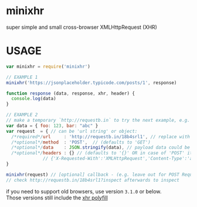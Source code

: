 # minixhr
super simple and small cross-browser XMLHttpRequest (XHR)

# USAGE
```js
var minixhr = require('minixhr')

// EXAMPLE 1
minixhr('https://jsonplaceholder.typicode.com/posts/1', response)

function response (data, response, xhr, header) {
  console.log(data)
}

// EXAMPLE 2
// make a temporary `http://requestb.in` to try the next example, e.g.
var data = { foo: 123, bar: "abc" }
var request  = { // can be 'url string' or object:
  /*required*/url     : 'http://requestb.in/18b4srl1', // replace with your example
  /*optional*/method  : 'POST',  // (defaults to 'GET')
  /*optional*/data    : JSON.stringify(data), // payload data could be <formdata> or {key:val}'s or any string
  /*optional*/headers : {} // (defaults to '{}' OR in case of 'POST' it defaults to:
              // {'X-Requested-With':'XMLHttpRequest','Content-Type':'application/x-www-form-urlencoded' } )
}

minixhr(request) // [optional] callback - (e.g. leave out for POST Request where you don't care about a response
// check http://requestb.in/18b4srl1?inspect afterwards to inspect
```

if you need to support old browsers, use version `3.1.0` or below.  
Those versions still include the [xhr polyfill](https://www.npmjs.com/package/xhrpolyfill)
